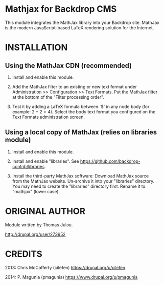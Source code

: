 Mathjax for Backdrop CMS
========================

This module integrates the MathJax library into your Backdrop site. MathJax is the
modern JavaScript-based LaTeX rendering solution for the Internet.

INSTALLATION
============

Using the MathJax CDN (recommended)
-------------------------------

1. Install and enable this module.

2. Add the MathJax filter to an existing or new text format under 
   Administration >> Configuration >> Text Formats. Put the MathJax filter at
   the bottom of the "Filter processing order".

3. Test it by adding a LaTeX formula between '$' in any node body (for example: 
   $2 + 2 = 4$). Select the body text format you configured on the Text Formats
   administration screen.


Using a local copy of MathJax (relies on libraries module)
----------------------------------------------------------

1. Install and enable this module.

2. Install and enable "libraries". See https://github.com/backdrop-contrib/libraries.

3. Install the third-party MathJax software:
     Download MathJax source from the MathJax website.
     Un-archive it into your "libraries" directory.
     You may need to create the "libraries" directory first.
     Rename it to "mathjax" (lower case).

ORIGINAL AUTHOR
===============
Module written by Thomas Julou.

http://drupal.org/user/273952

CREDITS
=============
2013: Chris McCafferty (cilefen) https://drupal.org/u/cilefen

2014: P. Magunia (pmagunia) https://www.drupal.org/u/pmagunia

